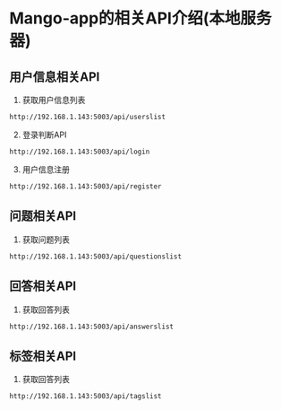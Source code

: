 # Mango-app的相关API介绍(本地服务器)
##  用户信息相关API
1. 获取用户信息列表
```
http://192.168.1.143:5003/api/userslist
```
2. 登录判断API
```
http://192.168.1.143:5003/api/login
```
3. 用户信息注册
```
http://192.168.1.143:5003/api/register
```
## 问题相关API
1. 获取问题列表
```
http://192.168.1.143:5003/api/questionslist
```

## 回答相关API
1. 获取回答列表
```
http://192.168.1.143:5003/api/answerslist
```

## 标签相关API
1. 获取回答列表
```
http://192.168.1.143:5003/api/tagslist
```
